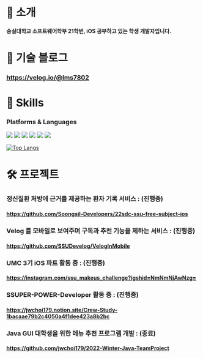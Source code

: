 # 🦦 소개
#### 숭실대학교 소프트웨어학부 21학번, iOS 공부하고 있는 학생 개발자입니다.

# 🔩 기술 블로그
### https://velog.io/@lms7802

# 🌱 Skills
### Platforms & Languages
<div align=left>
  <img src="https://img.shields.io/badge/Swift-F05138?style=for-the-badge&logo=Swift&logoColor=white">
  <img src="https://img.shields.io/badge/UIKit-2396F3?style=for-the-badge&logo=UIKit&logoColor=white">
  <img src="https://img.shields.io/badge/Xcode-147EFB?style=for-the-badge&logo=Xcode&logoColor=white">
  <img src="https://img.shields.io/badge/github-181717?style=for-the-badge&logo=github&logoColor=white">
  <img src="https://img.shields.io/badge/git-F05032?style=for-the-badge&logo=git&logoColor=white">
  <img src="https://img.shields.io/badge/firebase-FFCA28?style=for-the-badge&logo=firebase&logoColor=white">
  <br>
</div>

[![Top Langs](https://github-readme-stats.vercel.app/api/top-langs/?username=hongjunehuke)](https://github.com/anuraghazra/github-readme-stats)

# 🛠 프로젝트
### 정신질환 처방에 근거를 제공하는 환자 기록 서비스 : (진행중)
#### https://github.com/Soongsil-Developers/22sdc-ssu-free-subject-ios


### Velog 를 모바일로 보여주며 구독과 추천 기능을 제하는 서비스 : (진행중)
#### https://github.com/SSUDevelog/VelogInMobile

### UMC 3기 iOS 파트 활동 중 : (진행중)
#### https://instagram.com/ssu_makeus_challenge?igshid=NmNmNjAwNzg=

### SSUPER-POWER-Developer 활동 중 : (진행중)
#### https://jwchoi179.notion.site/Crew-Study-1bacaae79b2c4050a4f1dee423a8b2bc

### Java GUI 대학생을 위한 메뉴 추천 프로그램 개발 : (종료)
#### https://github.com/jwchoi179/2022-Winter-Java-TeamProject
